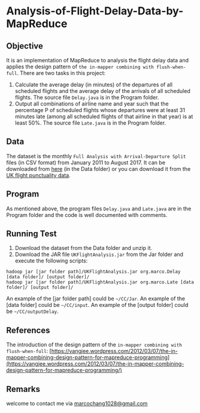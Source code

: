 # Analysis-of-Flight-Delay-Data-by-MapReduce

## Objective
It is an implementation of MapReduce to analysis the flight delay data and applies the design pattern of `the in-mapper combining with flush-when-full`. There are two tasks in this project: 
1. Calculate the average delay (in minutes) of the departures of all scheduled flights and the average delay of the arrivals of all scheduled flights. The source file `Delay.java` is in the Program folder.
2. Output all combinations of airline name and year such that the percentage P of scheduled flights whose departures were at least 31 minutes late (among all scheduled flights of that airline in that year) is at least 50%. The source file `Late.java` is in the Program folder.

## Data
The dataset is the monthly `Full Analysis with Arrival-Departure Split` files (in CSV format) from January 2011 to August 2017. It can be downloaded from [here](Data/FlightDelayData.zip) (in the Data folder) or you can download it from the [UK flight punctuality data](http://www.caa.co.uk/Data-and-analysis/UK-aviation-market/Flight-reliability/Datasets/UK-flight-punctuality-data/).

## Program
As mentioned above, the program files `Delay.java` and `Late.java` are in the Program folder and the code is well documented with comments. 

## Running Test
1. Download the dataset from the Data folder and unzip it.
2. Download the JAR file `UKFlightAnalysis.jar` from the Jar folder and execute the following scripts:
```
hadoop jar [jar folder path]/UKFlightAnalysis.jar org.marco.Delay [data folder]/ [output folder]/
hadoop jar [jar folder path]/UKFlightAnalysis.jar org.marco.Late [data folder]/ [output folder]/
```
An example of the [jar folder path] could be `~/CC/Jar`. An example of the [data folder] could be `~/CC/input`. An example of the [output folder] could be `~/CC/outputDelay`.

## References
The introduction of the design pattern of the `in-mapper combining with flush-when-full`: [https://vangjee.wordpress.com/2012/03/07/the-in-mapper-combining-design-pattern-for-mapreduce-programming](https://vangjee.wordpress.com/2012/03/07/the-in-mapper-combining-design-pattern-for-mapreduce-programming/)

## Remarks
welcome to contact me via [marcochang1028@gmail.com](mailto:marcochang1028@gmail.com)
